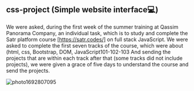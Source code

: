 ## css-project (Simple website interface💻) 

We were asked, during the first week of the summer training at Qassim Panorama Company, 
an individual task, which is to study and complete the Satr platform course [https://satr.codes/] on full stack JavaScript. 
We were asked to complete the first seven tracks of the course, which were
about (html, css, Bootstrap, DOM, JavaScript101-102-103 And sending the projects that are within each 
track after that (some tracks did not include projects), we were given a grace of 
five days to understand the course and send the projects.


![photo1692807095](https://github.com/sarahmohammed1234/css-project/assets/94794262/036e5421-a11b-47ca-a82d-de3e9b8ef9d8)
